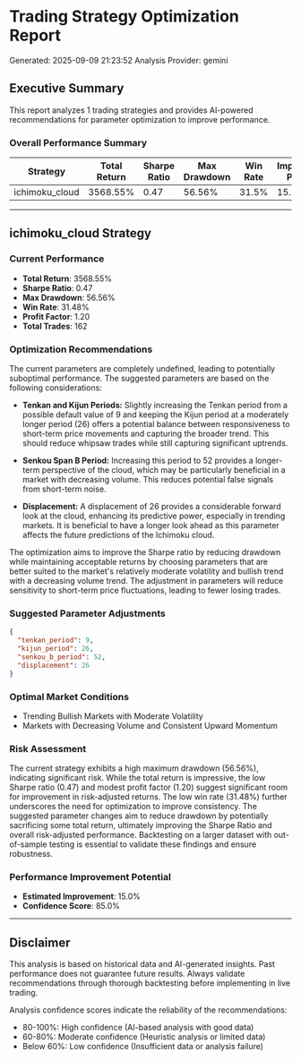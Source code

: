 
# Trading Strategy Optimization Report
Generated: 2025-09-09 21:23:52
Analysis Provider: gemini 

## Executive Summary

This report analyzes 1 trading strategies and provides AI-powered 
recommendations for parameter optimization to improve performance.

### Overall Performance Summary

| Strategy | Total Return | Sharpe Ratio | Max Drawdown | Win Rate | Improvement Potential |
|----------|-------------|--------------|--------------|----------|---------------------|
| ichimoku_cloud | 3568.55% | 0.47 | 56.56% | 31.5% | 15.0% |

---

## ichimoku_cloud Strategy

### Current Performance
- **Total Return**: 3568.55%
- **Sharpe Ratio**: 0.47
- **Max Drawdown**: 56.56%
- **Win Rate**: 31.48%
- **Profit Factor**: 1.20
- **Total Trades**: 162

### Optimization Recommendations

The current parameters are completely undefined, leading to potentially suboptimal performance. The suggested parameters are based on the following considerations:

* **Tenkan and Kijun Periods:**  Slightly increasing the Tenkan period from a possible default value of 9 and keeping the Kijun period at a moderately longer period (26) offers a potential balance between responsiveness to short-term price movements and capturing the broader trend. This should reduce whipsaw trades while still capturing significant uptrends.

* **Senkou Span B Period:** Increasing this period to 52 provides a longer-term perspective of the cloud, which may be particularly beneficial in a market with decreasing volume.  This reduces potential false signals from short-term noise.

* **Displacement:** A displacement of 26 provides a considerable forward look at the cloud, enhancing its predictive power, especially in trending markets. It is beneficial to have a longer look ahead as this parameter affects the future predictions of the Ichimoku cloud.

The optimization aims to improve the Sharpe ratio by reducing drawdown while maintaining acceptable returns by choosing parameters that are better suited to the market's relatively moderate volatility and bullish trend with a decreasing volume trend. The adjustment in parameters will reduce sensitivity to short-term price fluctuations, leading to fewer losing trades.

### Suggested Parameter Adjustments

```json
{
  "tenkan_period": 9,
  "kijun_period": 26,
  "senkou_b_period": 52,
  "displacement": 26
}
```

### Optimal Market Conditions
- Trending Bullish Markets with Moderate Volatility
- Markets with Decreasing Volume and Consistent Upward Momentum

### Risk Assessment
The current strategy exhibits a high maximum drawdown (56.56%), indicating significant risk.  While the total return is impressive, the low Sharpe ratio (0.47) and modest profit factor (1.20) suggest significant room for improvement in risk-adjusted returns. The low win rate (31.48%) further underscores the need for optimization to improve consistency.  The suggested parameter changes aim to reduce drawdown by potentially sacrificing some total return, ultimately improving the Sharpe Ratio and overall risk-adjusted performance.  Backtesting on a larger dataset with out-of-sample testing is essential to validate these findings and ensure robustness.

### Performance Improvement Potential
- **Estimated Improvement**: 15.0%
- **Confidence Score**: 85.0%

---

## Disclaimer

This analysis is based on historical data and AI-generated insights. 
Past performance does not guarantee future results. Always validate recommendations through 
thorough backtesting before implementing in live trading.

Analysis confidence scores indicate the reliability of the recommendations:
- 80-100%: High confidence (AI-based analysis with good data)
- 60-80%: Moderate confidence (Heuristic analysis or limited data)  
- Below 60%: Low confidence (Insufficient data or analysis failure)
